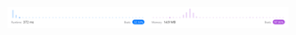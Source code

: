 ![Results of Reverse Vowels of a String.](https://github.com/ccbrantley/LeetCode/blob/main/345-ReverseVowelsofaString/image.png)
